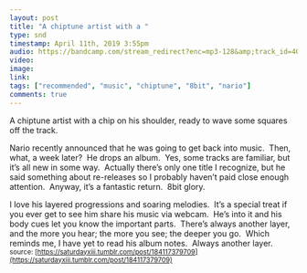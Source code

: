```yaml
---
layout: post
title: "A chiptune artist with a "
type: snd
timestamp: April 11th, 2019 3:55pm
audio: https://bandcamp.com/stream_redirect?enc=mp3-128&amp;track_id=4018849524&amp;ts=1618890939&amp;t=f841d275473204a2049ece52e688549cb398c378
video: 
image: 
link: 
tags: ["recommended", "music", "chiptune", "8bit", "nario"]
comments: true
---
```

A chiptune artist with a chip on his shoulder, ready to wave some squares off the track.  

Nario recently announced that he was going to get back into music.  Then, what, a week later?  He drops an album.  Yes, some tracks are familiar, but it’s all new in some way.  Actually there’s only one title I recognize, but he said something about re-releases so I probably haven’t paid close enough attention.  Anyway, it’s a fantastic return.  8bit glory.

I love his layered progressions and soaring melodies.  It’s a special treat if you ever get to see him share his music via webcam.  He’s into it and his body cues let you know the important parts.  There’s always another layer, and the more you hear; the more you see; the deeper you go.  Which reminds me, I have yet to read his album notes.  Always another layer.
<small>source: [https://saturdayxiii.tumblr.com/post/184117379709](https://saturdayxiii.tumblr.com/post/184117379709)</small>